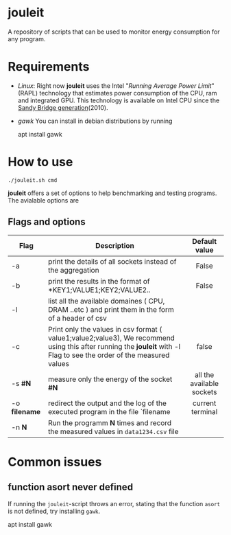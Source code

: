 # jouleit
A repository of scripts that can be used to monitor energy consumption for any program.


# Requirements  
- *Linux*: 
Right now **jouleit** uses the Intel "_Running Average Power Limit_" (RAPL) technology that estimates power consumption of the CPU, ram and integrated GPU.
This technology is available on Intel CPU since the [Sandy Bridge generation](https://fr.wikipedia.org/wiki/Intel#Historique_des_microprocesseurs_produits)(2010).

- *gawk* 
You can install in debian distributions by running 
    
    apt install gawk

# How to use 

    ./jouleit.sh cmd 

**jouleit** offers a set of options to help benchmarking and testing programs. The avialable options are 

## Flags and options 

|**Flag**|**Description**|**Default value**|
|--------|---------------|:---------------:|
| -a | print the details of all sockets instead of the aggregation | False | 
| -b | print the results in the format of *KEY1;VALUE1;KEY2;VALUE2.. | False | 
| -l | list all the available domaines ( CPU, DRAM ..etc ) and print them in the form of a header of csv | |
| -c | Print only the values in csv format ( value1;value2;value3), We recommend using this after running the **jouleit** with -l Flag to see the order of the measured values | false | 
| -s **#N** | measure only the energy of the socket **#N** | all the available sockets |
| -o **filename** | redirect the output and the log of the executed program in the file `filename | current terminal |
| -n **N** | Run the programm **N** times and record the measured values in `data1234.csv` file |    | 




# Common issues

## function asort never defined

If running the `jouleit`-script throws an error, stating that the function
`asort` is not defined, try installing `gawk`.
 
 
 apt install gawk



